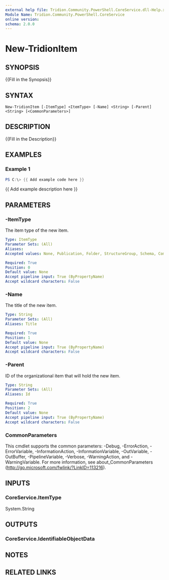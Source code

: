 ```yaml
---
external help file: Tridion.Community.PowerShell.CoreService.dll-Help.xml
Module Name: Tridion.Community.PowerShell.CoreService
online version:
schema: 2.0.0
---
```


# New-TridionItem

## SYNOPSIS
{{Fill in the Synopsis}}

## SYNTAX

```
New-TridionItem [-ItemType] <ItemType> [-Name] <String> [-Parent] <String> [<CommonParameters>]
```

## DESCRIPTION
{{Fill in the Description}}

## EXAMPLES

### Example 1
```powershell
PS C:\> {{ Add example code here }}
```

{{ Add example description here }}

## PARAMETERS

### -ItemType
The item type of the new item.

```yaml
Type: ItemType
Parameter Sets: (All)
Aliases:
Accepted values: None, Publication, Folder, StructureGroup, Schema, Component, ComponentTemplate, Page, PageTemplate, TargetGroup, Category, Keyword, TemplateBuildingBlock, BusinessProcessType, VirtualFolder, PublicationTarget, TargetType, TargetDestination, MultimediaType, User, Group, DirectoryService, DirectoryGroupMapping, Batch, MultipleOperations, PublishTransaction, WorkflowType, ApprovalStatus, ProcessDefinition, ProcessInstance, ProcessHistory, ActivityDefinition, ActivityInstance, ActivityHistory, WorkItem, UnknownByClient

Required: True
Position: 0
Default value: None
Accept pipeline input: True (ByPropertyName)
Accept wildcard characters: False
```

### -Name
The title of the new item.

```yaml
Type: String
Parameter Sets: (All)
Aliases: Title

Required: True
Position: 1
Default value: None
Accept pipeline input: True (ByPropertyName)
Accept wildcard characters: False
```

### -Parent
ID of the organizational item that will hold the new item.

```yaml
Type: String
Parameter Sets: (All)
Aliases: Id

Required: True
Position: 2
Default value: None
Accept pipeline input: True (ByPropertyName)
Accept wildcard characters: False
```

### CommonParameters
This cmdlet supports the common parameters: -Debug, -ErrorAction, -ErrorVariable, -InformationAction, -InformationVariable, -OutVariable, -OutBuffer, -PipelineVariable, -Verbose, -WarningAction, and -WarningVariable.
For more information, see about_CommonParameters (http://go.microsoft.com/fwlink/?LinkID=113216).

## INPUTS

### CoreService.ItemType
System.String


## OUTPUTS

### CoreService.IdentifiableObjectData


## NOTES

## RELATED LINKS
